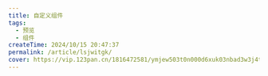 ```yaml
---
title: 自定义组件
tags:
  - 预览
  - 组件
createTime: 2024/10/15 20:47:37
permalink: /article/lsjwitgk/
cover: https://vip.123pan.cn/1816472581/ymjew503t0n000d6xuk03nbad3w3j4teDIYPAqF0DqJ1DGxwDIiw.jpg
---
```


<CustomComponent />
